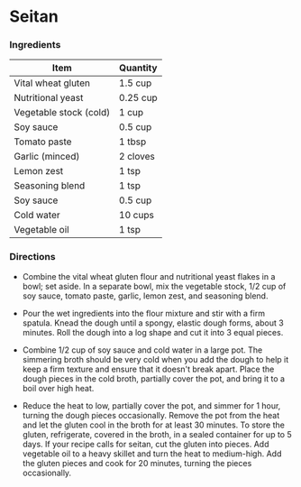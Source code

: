 # Seitan 

### Ingredients

| Item                       | Quantity | 
|----------------------------|----------|
| Vital wheat gluten         | 1.5 cup  |
| Nutritional yeast          | 0.25 cup |
| Vegetable stock (cold)     | 1 cup    |
| Soy sauce                  | 0.5 cup  |
| Tomato paste               | 1 tbsp   |
| Garlic (minced)            | 2 cloves |
| Lemon zest                 | 1 tsp    |
| Seasoning blend            | 1 tsp    |
| Soy sauce                  | 0.5 cup  |
| Cold water                 | 10 cups  |
| Vegetable oil              | 1 tsp    |

### Directions

- Combine the vital wheat gluten flour and nutritional yeast flakes in a bowl; set aside. In a separate bowl, mix the vegetable stock, 1/2 cup of soy sauce, tomato paste, garlic, lemon zest, and seasoning blend.

- Pour the wet ingredients into the flour mixture and stir with a firm spatula. Knead the dough until a spongy, elastic dough forms, about 3 minutes. Roll the dough into a log shape and cut it into 3 equal pieces.

- Combine 1/2 cup of soy sauce and cold water in a large pot. The simmering broth should be very cold
when you add the dough to help it keep a firm texture and ensure that it doesn't break apart. Place the dough pieces in the cold broth, partially cover the pot, and bring it to a boil over high heat. 

- Reduce the heat to low, partially cover the pot, and simmer for 1 hour, turning the dough pieces occasionally. Remove the pot from the heat and let the gluten cool in the broth for at least 30 minutes. To store the gluten, refrigerate, covered in the broth, in a sealed container for up to 5 days. If your recipe calls for seitan, cut the gluten into pieces. Add vegetable oil to a heavy skillet and turn the heat to medium-high. Add the gluten pieces and cook for 20 minutes, turning the pieces occasionally.